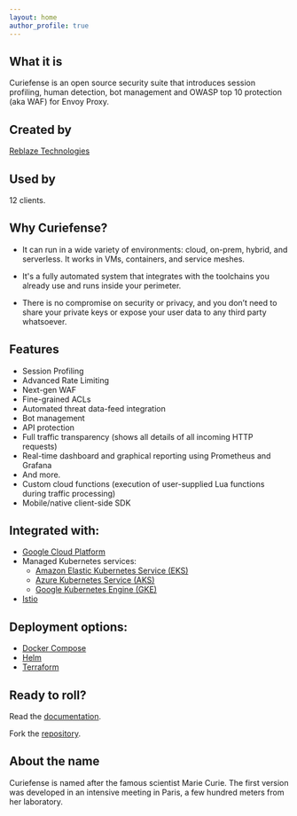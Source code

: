 ```yaml
---
layout: home
author_profile: true
---
```


## What it is

Curiefense is an open source security suite that introduces session profiling, human detection, bot management and OWASP top 10 protection (aka WAF) for Envoy Proxy.

## Created by
<a href="https://www.reblaze.com/">Reblaze Technologies</a>

## Used by
12 clients.

## Why Curiefense?

- It can run in a wide variety of environments: cloud, on-prem, hybrid, and serverless. It works in VMs, containers, and service meshes.

- It's a fully automated system that integrates with the toolchains you already use and runs inside your perimeter. 

- There is no compromise on security or privacy, and you don’t need to share your private keys or expose your user data to any third party whatsoever.

## Features

- Session Profiling
- Advanced Rate Limiting
- Next-gen WAF
- Fine-grained ACLs
- Automated threat data-feed integration
- Bot management
- API protection
- Full traffic transparency (shows all details of all incoming HTTP requests)
- Real-time dashboard and graphical reporting using Prometheus and Grafana
- And more.
- Custom cloud functions (execution of user-supplied Lua functions during traffic processing)
- Mobile/native client-side SDK

## Integrated with:

- [Google Cloud Platform](https://cloud.google.com/)
- Managed Kubernetes services:
  - [Amazon Elastic Kubernetes Service (EKS)](https://aws.amazon.com/eks/)
  - [Azure Kubernetes Service (AKS)](https://azure.microsoft.com/en-us/services/kubernetes-service/)
  - [Google Kubernetes Engine (GKE)](https://cloud.google.com/kubernetes-engine)
- [Istio](https://istio.io/)

## Deployment options:

- [Docker Compose](https://docs.docker.com/compose/)
- [Helm](https://helm.sh/)
- [Terraform](https://www.terraform.io/)

## Ready to roll?

Read the [documentation](https://reblaze-2.gitbook.io/curiefense/).

Fork the [repository](https://github.com/curiefense/curiefense.github.io).

## About the name

Curiefense is named after the famous scientist Marie Curie. The first version was developed in an intensive meeting in Paris, a few hundred meters from her laboratory.
